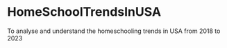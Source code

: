 # HomeSchoolTrendsInUSA
To analyse and understand the homeschooling trends in USA from 2018 to 2023
